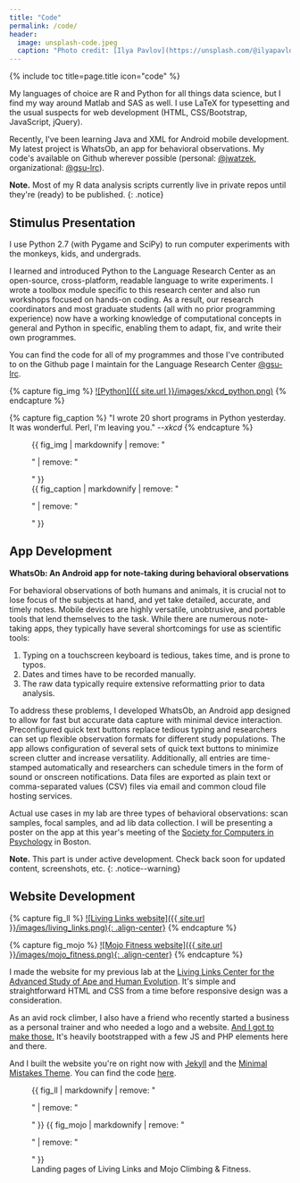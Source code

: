 ```yaml
---
title: "Code"
permalink: /code/
header:
  image: unsplash-code.jpeg
  caption: "Photo credit: [Ilya Pavlov](https://unsplash.com/@ilyapavlov)"
---
```


{% include toc title=page.title icon="code" %}

My languages of choice are R and Python for all things data science, but I find my way around Matlab and SAS as well. I use LaTeX for typesetting and the usual suspects for web development (HTML, CSS/Bootstrap, JavaScript, jQuery). 

Recently, I've been learning Java and XML for Android mobile development. My latest project is WhatsOb, an app for behavioral observations. My code's available on Github wherever possible (personal: [@jwatzek](http://github.com/jwatzek), organizational: [@gsu-lrc](http://github.com/gsu-lrc)).

**Note.** Most of my R data analysis scripts currently live in private repos until they're (ready) to be published.
{: .notice}

## Stimulus Presentation

I use Python 2.7 (with Pygame and SciPy) to run computer experiments with the monkeys, kids, and undergrads. 

<!-- arcade table + sketchup design -->

I learned and introduced Python to the Language Research Center as an open-source, cross-platform, readable language to write experiments. I wrote a toolbox module specific to this research center and also run workshops focused on hands-on coding. As a result, our research coordinators and most graduate students (all with no prior programming experience) now have a working knowledge of computational concepts in general and Python in specific, enabling them to adapt, fix, and write their own programmes.

You can find the code for all of my programmes and those I've contributed to on the Github page I maintain for the Language Research Center [@gsu-lrc](http://github.com/gsu-lrc). 

{% capture fig_img %}
[![Python]({{ site.url }}/images/xkcd_python.png)](https://xkcd.com/353/)
{% endcapture %}

{% capture fig_caption %}
"I wrote 20 short programs in Python yesterday.  It was wonderful. Perl, I'm leaving you." --*xkcd*
{% endcapture %}

<figure>
  {{ fig_img | markdownify | remove: "<p>" | remove: "</p>" }}
  <figcaption>{{ fig_caption | markdownify | remove: "<p>" | remove: "</p>" }}</figcaption>
</figure>

## App Development

**WhatsOb: An Android app for note-taking during behavioral observations**

For behavioral observations of both humans and animals, it is crucial not to lose focus of the subjects at hand, and yet take detailed, accurate, and timely notes. Mobile devices are highly versatile, unobtrusive, and portable tools that lend themselves to the task. While there are numerous note-taking apps, they typically have several shortcomings for use as scientific tools: 

1. Typing on a touchscreen keyboard is tedious, takes time, and is prone to typos.
2. Dates and times have to be recorded manually.
3. The raw data typically require extensive reformatting prior to data analysis. 

To address these problems, I developed WhatsOb, an Android app designed to allow for fast but accurate data capture with minimal device interaction. Preconfigured quick text buttons replace tedious typing and researchers can set up flexible observation formats for different study populations. The app allows configuration of several sets of quick text buttons to minimize screen clutter and increase versatility. Additionally, all entries are time-stamped automatically and researchers can schedule timers in the form of sound or onscreen notifications. Data files are exported as plain text or comma-separated values (CSV) files via email and common cloud file hosting services. 

Actual use cases in my lab are three types of behavioral observations: scan samples, focal samples, and ad lib data collection. I will be presenting a poster on the app at this year's meeting of the [Society for Computers in Psychology](http://www.scip.ws/) in Boston.

**Note.** This part is under active development. Check back soon for updated content, screenshots, etc. 
{: .notice--warning}


## Website Development

{% capture fig_ll %}
[![Living Links website]({{ site.url }}/images/living_links.png){: .align-center}](https://emory.edu/LIVING_LINKS)
{% endcapture %}

{% capture fig_mojo %}
[![Mojo Fitness website]({{ site.url }}/images/mojo_fitness.png){: .align-center}](https://www.mojo.fitness)
{% endcapture %}

I made the website for my previous lab at the [Living Links Center for the Advanced Study of Ape and Human Evolution](http://emory.edu/LIVING_LINKS). It's simple and straightforward HTML and CSS from a time before responsive design was a consideration.

As an avid rock climber, I also have a friend who recently started a business as a personal trainer and who needed a logo and a website. [And I got to make those.](http://www.mojo.fitness/) It's heavily bootstrapped with a few JS and PHP elements here and there.

And I built the website you're on right now with [Jekyll](http://jekyllrb.com/) and  the [Minimal Mistakes Theme](https://mmistakes.github.io/minimal-mistakes/). You can find the code [here](http://github.com/jwatzek/jwatzek.github.io).

<figure class="half">
    {{ fig_ll | markdownify | remove: "<p>" | remove: "</p>" }}
    {{ fig_mojo | markdownify | remove: "<p>" | remove: "</p>" }}
    <figcaption>Landing pages of Living Links and Mojo Climbing & Fitness.</figcaption>
</figure>


